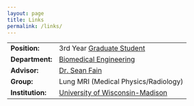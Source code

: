 ```yaml
---
layout: page
title: Links
permalink: /links/
---
```



<table class = "center" id = "bcard">
			<tr><td class = "left"><b>Position:</b></td><td> 3rd Year <a href = "https://www.youtube.com/watch?v=qqrCoyVK80I">Graduate Student</a></td>
			<tr><td class = "left"><b>Department:</b></td><td><a href = "http://www.engr.wisc.edu/bme.html"> Biomedical Engineering</a></td>
			<tr><td class = "left"><b>Advisor:</b></td><td> <a href = "https://www.medphysics.wisc.edu/directory/fain.php">Dr. Sean Fain</a> </td>
			<tr><td class = "left"><b>Group:</b></td><td> Lung MRI (Medical Physics/Radiology)</td>
			<tr><td class = "left"><b>Institution:</b></td><td> <a href = "http://www.wisc.edu/"> University of Wisconsin-Madison</a></td>
</table>

